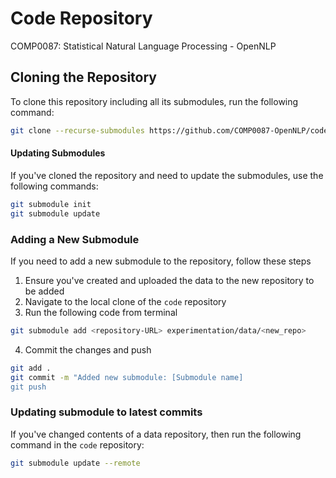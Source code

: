 # Code Repository

COMP0087: Statistical Natural Language Processing - OpenNLP

## Cloning the Repository

To clone this repository including all its submodules, run the following command:

```bash
git clone --recurse-submodules https://github.com/COMP0087-OpenNLP/code
```
#### Updating Submodules

If you've cloned the repository and need to update the submodules, use the following commands:

```bash
git submodule init
git submodule update
```

### Adding a New Submodule
If you need to add a new submodule to the repository, follow these steps

1. Ensure you've created and uploaded the data to the new repository to be added
2. Navigate to the local clone of the `code` repository
3. Run the following code from terminal

```bash
git submodule add <repository-URL> experimentation/data/<new_repo>
```
4. Commit the changes and push
```bash
git add .
git commit -m "Added new submodule: [Submodule name]
git push
```

### Updating submodule to latest commits
If you've changed contents of a data repository, then run the following command in the `code` repository:
```bash
git submodule update --remote
```
